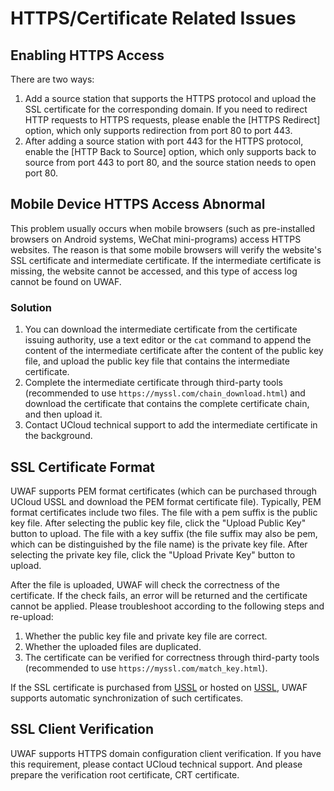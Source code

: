# HTTPS/Certificate Related Issues

## Enabling HTTPS Access

There are two ways:

1. Add a source station that supports the HTTPS protocol and upload the SSL certificate for the corresponding domain. If you need to redirect HTTP requests to HTTPS requests, please enable the [HTTPS Redirect] option, which only supports redirection from port 80 to port 443.
2. After adding a source station with port 443 for the HTTPS protocol, enable the [HTTP Back to Source] option, which only supports back to source from port 443 to port 80, and the source station needs to open port 80.

## Mobile Device HTTPS Access Abnormal

This problem usually occurs when mobile browsers (such as pre-installed browsers on Android systems, WeChat mini-programs) access HTTPS websites. The reason is that some mobile browsers will verify the website's SSL certificate and intermediate certificate. If the intermediate certificate is missing, the website cannot be accessed, and this type of access log cannot be found on UWAF.

### Solution

1. You can download the intermediate certificate from the certificate issuing authority, use a text editor or the `cat` command to append the content of the intermediate certificate after the content of the public key file, and upload the public key file that contains the intermediate certificate.
2. Complete the intermediate certificate through third-party tools (recommended to use `https://myssl.com/chain_download.html`) and download the certificate that contains the complete certificate chain, and then upload it.
3. Contact UCloud technical support to add the intermediate certificate in the background.

## SSL Certificate Format

UWAF supports PEM format certificates (which can be purchased through UCloud USSL and download the PEM format certificate file). Typically, PEM format certificates include two files. The file with a pem suffix is the public key file. After selecting the public key file, click the "Upload Public Key" button to upload. The file with a key suffix (the file suffix may also be pem, which can be distinguished by the file name) is the private key file. After selecting the private key file, click the "Upload Private Key" button to upload.

After the file is uploaded, UWAF will check the correctness of the certificate. If the check fails, an error will be returned and the certificate cannot be applied. Please troubleshoot according to the following steps and re-upload:

1. Whether the public key file and private key file are correct.
2. Whether the uploaded files are duplicated.
3. The certificate can be verified for correctness through third-party tools (recommended to use `https://myssl.com/match_key.html`).

If the SSL certificate is purchased from [USSL](/ussl/operate/buy) or hosted on [USSL](/ussl/operate/upload), UWAF supports automatic synchronization of such certificates.

## SSL Client Verification

UWAF supports HTTPS domain configuration client verification. If you have this requirement, please contact UCloud technical support. And please prepare the verification root certificate, CRT certificate.
